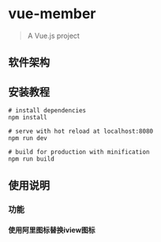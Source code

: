 # vue-member

> A Vue.js project

## 软件架构

## 安装教程

``` 
# install dependencies
npm install

# serve with hot reload at localhost:8080
npm run dev

# build for production with minification
npm run build
```

## 使用说明



### 功能
#### 使用阿里图标替换iview图标
